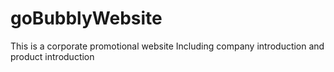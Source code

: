 # goBubblyWebsite
This is a corporate promotional website
Including company introduction and product introduction
